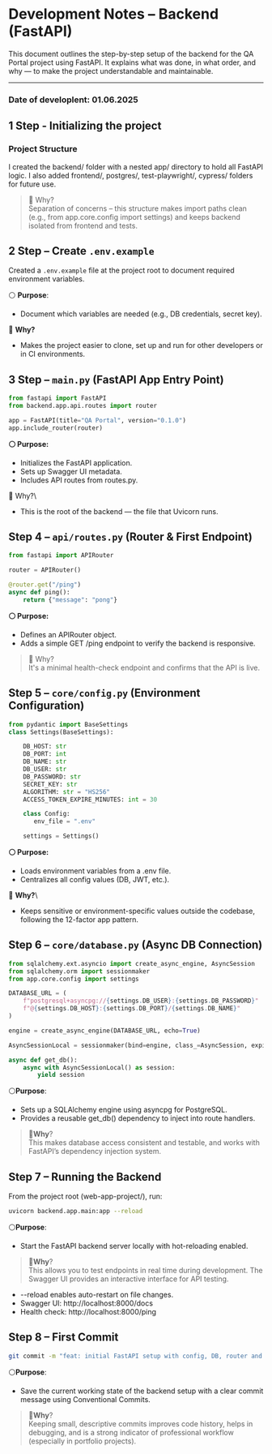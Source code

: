 # Development Notes – Backend (FastAPI)
This document outlines the step-by-step setup of the backend for the QA Portal project using FastAPI. It explains what was done, in what order, and why — to make the project understandable and maintainable.

___
### Date of developlent: 01.06.2025
## 1 Step - Initializing the project
### Project Structure

I created the backend/ folder with a nested app/ directory to hold all FastAPI logic.
I also added frontend/, postgres/, test-playwright/, cypress/ folders for future use.

> 🔵 Why?\
Separation of concerns – this structure makes import paths clean (e.g., from app.core.config import settings) and keeps backend isolated from frontend and tests.


## 2 Step – Create `.env.example`

Created a `.env.example` file at the project root to document required environment variables.

⚪ **Purpose**:
- Document which variables are needed (e.g., DB credentials, secret key).

🔵 **Why?**  
- Makes the project easier to clone, set up and run for other developers or in CI environments.

## 3 Step – `main.py` (FastAPI App Entry Point)

```python
from fastapi import FastAPI
from backend.app.api.routes import router

app = FastAPI(title="QA Portal", version="0.1.0")
app.include_router(router)
```

**⚪ Purpose:**
- Initializes the FastAPI application.
- Sets up Swagger UI metadata.
- Includes API routes from routes.py.

🔵 Why?\
+ This is the root of the backend — the file that Uvicorn runs.

## Step 4 – `api/routes.py` (Router & First Endpoint)

```python
from fastapi import APIRouter

router = APIRouter()

@router.get("/ping")
async def ping():
    return {"message": "pong"}
```

**⚪ Purpose:**
- Defines an APIRouter object.
- Adds a simple GET /ping endpoint to verify the backend is responsive.

> 🔵 Why?\
It's a minimal health-check endpoint and confirms that the API is live.

## Step 5 – `core/config.py` (Environment Configuration)

```python
from pydantic import BaseSettings
class Settings(BaseSettings):

    DB_HOST: str
    DB_PORT: int
    DB_NAME: str
    DB_USER: str
    DB_PASSWORD: str
    SECRET_KEY: str
    ALGORITHM: str = "HS256"
    ACCESS_TOKEN_EXPIRE_MINUTES: int = 30

    class Config:
       env_file = ".env"

    settings = Settings()
 ```

**⚪ Purpose:**

- Loads environment variables from a .env file.
- Centralizes all config values (DB, JWT, etc.).

🔵 **Why?**\
- Keeps sensitive or environment-specific values outside the codebase, following the 12-factor app pattern.

## Step 6 – `core/database.py` (Async DB Connection)

```python
from sqlalchemy.ext.asyncio import create_async_engine, AsyncSession
from sqlalchemy.orm import sessionmaker
from app.core.config import settings

DATABASE_URL = (
    f"postgresql+asyncpg://{settings.DB_USER}:{settings.DB_PASSWORD}"
    f"@{settings.DB_HOST}:{settings.DB_PORT}/{settings.DB_NAME}"
)

engine = create_async_engine(DATABASE_URL, echo=True)

AsyncSessionLocal = sessionmaker(bind=engine, class_=AsyncSession, expire_on_commit=False)

async def get_db():
    async with AsyncSessionLocal() as session:
        yield session
```

⚪**Purpose**:

- Sets up a SQLAlchemy engine using asyncpg for PostgreSQL.
- Provides a reusable get_db() dependency to inject into route handlers.

>🔵**Why**?  
This makes database access consistent and testable, and works with FastAPI’s dependency injection system.

## Step 7 – Running the Backend

From the project root (web-app-project/), run:

```bash
uvicorn backend.app.main:app --reload
```

⚪**Purpose**:
- Start the FastAPI backend server locally with hot-reloading enabled.

>🔵**Why**?\
> This allows you to test endpoints in real time during development. The Swagger UI provides an interactive interface for API testing.

- --reload enables auto-restart on file changes.
- Swagger UI: http://localhost:8000/docs
- Health check: http://localhost:8000/ping

## Step 8 – First Commit
```bash
git commit -m "feat: initial FastAPI setup with config, DB, router and /ping endpoint"
```
⚪**Purpose**:
- Save the current working state of the backend setup with a clear commit message using Conventional Commits.

>🔵**Why**?\
Keeping small, descriptive commits improves code history, helps in debugging, and is a strong indicator of professional workflow (especially in portfolio projects).